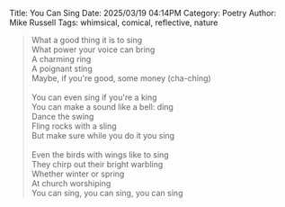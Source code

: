 Title: You Can Sing
Date: 2025/03/19 04:14PM
Category: Poetry
Author: Mike Russell
Tags: whimsical, comical, reflective, nature

> What a good thing it is to sing<br>
> What power your voice can bring<br>
> A charming ring<br>
> A poignant sting<br>
> Maybe, if you're good, some money (cha-ching)<br>
> <br>
> You can even sing if you're a king<br>
> You can make a sound like a bell: ding<br>
> Dance the swing<br>
> Fling rocks with a sling<br>
> But make sure while you do it you sing<br>
> <br>
> Even the birds with wings like to sing<br>
> They chirp out their bright warbling<br>
> Whether winter or spring<br>
> At church worshiping<br>
> You can sing, you can sing, you can sing